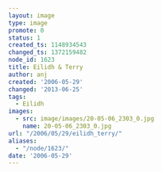 ```yaml
---
layout: image
type: image
promote: 0
status: 1
created_ts: 1148934543
changed_ts: 1372159482
node_id: 1623
title: Eilidh & Terry
author: anj
created: '2006-05-29'
changed: '2013-06-25'
tags:
  - Eilidh
images:
  - src: image/images/20-05-06_2303_0.jpg
    name: 20-05-06_2303_0.jpg
url: "/2006/05/29/eilidh_terry/"
aliases:
  - "/node/1623/"
date: '2006-05-29'
---
```


